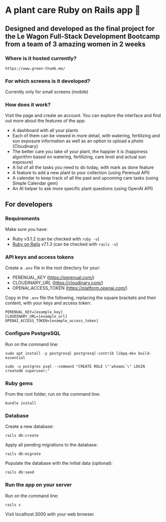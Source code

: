 # A plant care Ruby on Rails app 🍃
## Designed and developed as the final project for the Le Wagon Full-Stack Development Bootcamp from a team of 3 amazing women in 2 weeks

### Where is it hosted currently?
    https://www.green-thumb.me/

### For which screens is it developed?
Currently only for small screens (mobile)

### How does it work?
Visit the page and create an account. You can explore the interface and find out more about the features of the app:
* A dashboard with all your plants
* Each of them can be viewed in more detail, with watering, fertilizing and sun exposure information as well as an option to upload a photo (Cloudinary)
* The better care you take of your plant, the happier it is (happiness algorithm based on watering, fertilizing, care level and actual sun exposure)
* A list of all the tasks you need to do today, with mark as done feature
* A feature to add a new plant to your collection (using Perenual API)
* A calendar to keep track of all the past and upcoming care tasks (using Simple Calendar gem)
* An AI helper to ask more specific plant questions (using OpenAI API)

## For developers
### Requirements
Make sure you have:
* Ruby v3.1.2 (can be checked with ```ruby -v```)
* [Ruby on Rails](https://guides.rubyonrails.org/getting_started.html) v7.1.3 (can be checked with ```rails -v```)

### API keys and access tokens
Create a ```.env``` file in the root directory for your:
* PERENUAL_KEY (https://perenual.com/)
* CLOUDINARY_URL (https://cloudinary.com/)
* OPENAI_ACCESS_TOKEN (https://platform.openai.com/)

Copy in the ```.env``` file the following, replacing the square brackets and their content, with your keys and access token:
```
PERENUAL_KEY=[example_key]
CLOUDINARY_URL=[example_url]
OPENAI_ACCESS_TOKEN=[example_access_token]
```
### Configure PostgreSQL
Run on the command line:
```
sudo apt install -y postgresql postgresql-contrib libpq-dev build-essential
```
```
sudo -u postgres psql --command "CREATE ROLE \"`whoami`\" LOGIN createdb superuser;"
```

### Ruby gems
From the root folder, run on the command line:
```
bundle install
```

### Database
Create a new database:
```
rails db:create
```
Apply all pending migrations to the database:
```
rails db:migrate
```
Populate the database with the initial data (optional):
```
rails db:seed
```

### Run the app on your server
Run on the command line:
```
rails s
```
Visit localhost:3000 with your web browser.
